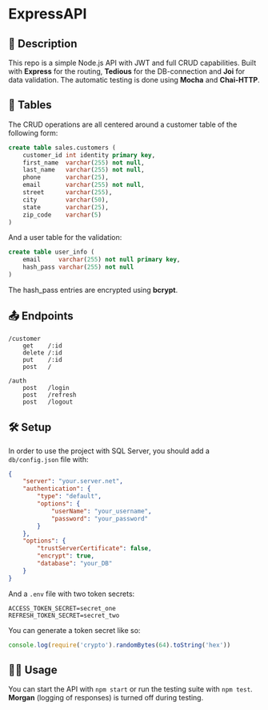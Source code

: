# ExpressAPI
## 📝 Description
This repo is a simple Node.js API with JWT and full CRUD capabilities. Built with **Express** for the routing, **Tedious** for the DB-connection and **Joi** for data validation. The automatic testing is done using **Mocha** and **Chai-HTTP**.

## 💾 Tables
The CRUD operations are all centered around a customer table of the following form:
```sql
create table sales.customers (
    customer_id int identity primary key,
    first_name  varchar(255) not null,
    last_name   varchar(255) not null,
    phone       varchar(25),
    email       varchar(255) not null,
    street      varchar(255),
    city        varchar(50),
    state       varchar(25),
    zip_code    varchar(5)
)
```
And a user table for the validation:
```sql
create table user_info (
    email     varchar(255) not null primary key,
    hash_pass varchar(255) not null
)
```

The hash_pass entries are encrypted using **bcrypt**.

## 📤 Endpoints
```
/customer
    get    /:id
    delete /:id
    put    /:id
    post   /

/auth
    post   /login
    post   /refresh
    post   /logout
```

## 🛠 Setup
In order to use the project with SQL Server, you should add a `db/config.json` file with:
```json
{  
    "server": "your.server.net", 
    "authentication": {
        "type": "default",
        "options": {
            "userName": "your_username", 
            "password": "your_password" 
        }
    },
    "options": {
        "trustServerCertificate": false,
        "encrypt": true,
        "database": "your_DB"
    }
} 
```
And a `.env` file with two token secrets:
```
ACCESS_TOKEN_SECRET=secret_one
REFRESH_TOKEN_SECRET=secret_two
```
You can generate a token secret like so:
```js
console.log(require('crypto').randomBytes(64).toString('hex'))
```
## 🏄‍♂️ Usage
You can start the API with `npm start` or run the testing suite with `npm test`. **Morgan** (logging of responses) is turned off during testing. 
